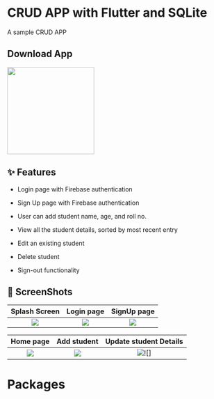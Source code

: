 # CRUD APP with  Flutter and SQLite

A sample CRUD APP


## Download App 
<a href="https://github.com/kirankamal455/CRUD-APP/releases/download/v1.0.0-alpha/CrudApp.apk"><img src="https://playerzon.com/asset/download.png" width="200"></img></a>

## ✨ Features

-   Login page with Firebase authentication
-   Sign Up page with Firebase authentication
-   User can add student name, age, and roll no. 

-  View all the student details, sorted by most recent entry

-  Edit an existing student

-  Delete student

-  Sign-out functionality



## 📸 ScreenShots

Splash Screen              |  Login page  | SignUp page
:-------------------------:|:-------------------------:|:-------------------------:
![](https://user-images.githubusercontent.com/87146953/163667923-aab18d12-0fac-4a4c-aadd-23bf122c4ac0.png)|![](https://user-images.githubusercontent.com/87146953/163668297-12f16eb8-1326-4224-b832-fad9cc33a0d3.png)|![](https://user-images.githubusercontent.com/87146953/163665678-c6b8d4bd-4413-47d3-bfee-3c4b8a1e7dc0.png)


Home page              |  Add  student  |  Update student Details
:-------------------------:|:-------------------------:|:-------------------------:
![](https://user-images.githubusercontent.com/87146953/163665667-58a1f2fa-f4aa-4b7f-a22b-a8c1bec3d2ff.png)|![](https://user-images.githubusercontent.com/87146953/163665673-0a80fb04-083c-47b4-b56a-3d4682e03e77.png)|![](https://user-images.githubusercontent.com/87146953/163665674-6a22f01d-f149-4e4f-bd96-efaba3f25793.png)![]



# Packages
